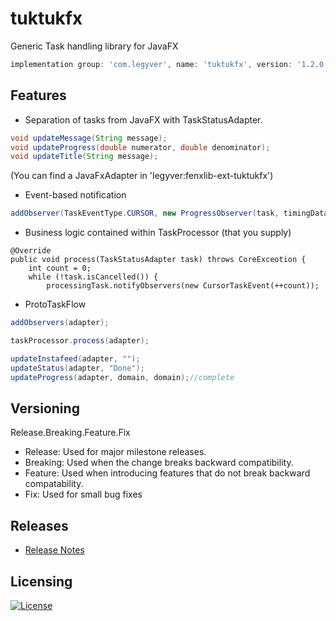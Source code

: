 # tuktukfx
Generic Task handling library for JavaFX
```gradle
implementation group: 'com.legyver', name: 'tuktukfx', version: '1.2.0.0'
```

## Features
* Separation of tasks from JavaFX with TaskStatusAdapter.
```java
void updateMessage(String message);
void updateProgress(double numerator, double denominator);
void updateTitle(String message);
```

(You can find a JavaFxAdapter in 'legyver:fenxlib-ext-tuktukfx')

* Event-based notification
```java
addObserver(TaskEventType.CURSOR, new ProgressObserver(task, timingData));
```
* Business logic contained within TaskProcessor (that you supply)
```
@Override
public void process(TaskStatusAdapter task) throws CoreExceotion {
	int count = 0;
	while (!task.isCancelled()) {
		processingTask.notifyObservers(new CursorTaskEvent(++count));
```
* ProtoTaskFlow
```java
addObservers(adapter);

taskProcessor.process(adapter);

updateInstafeed(adapter, "");
updateStatus(adapter, "Done");
updateProgress(adapter, domain, domain);//complete
```

## Versioning
Release.Breaking.Feature.Fix
- Release: Used for major milestone releases.
- Breaking: Used when the change breaks backward compatibility.
- Feature: Used when introducing features that do not break backward compatability.
- Fix: Used for small bug fixes
## Releases
* [Release Notes](https://github.com/Legyver/tuktukfx/blob/master/RELEASE.md)
## Licensing
[![License](https://img.shields.io/badge/License-Apache%202.0-blue.svg)](https://github.com/Legyver/tuktukfx/blob/master/LICENSE)
